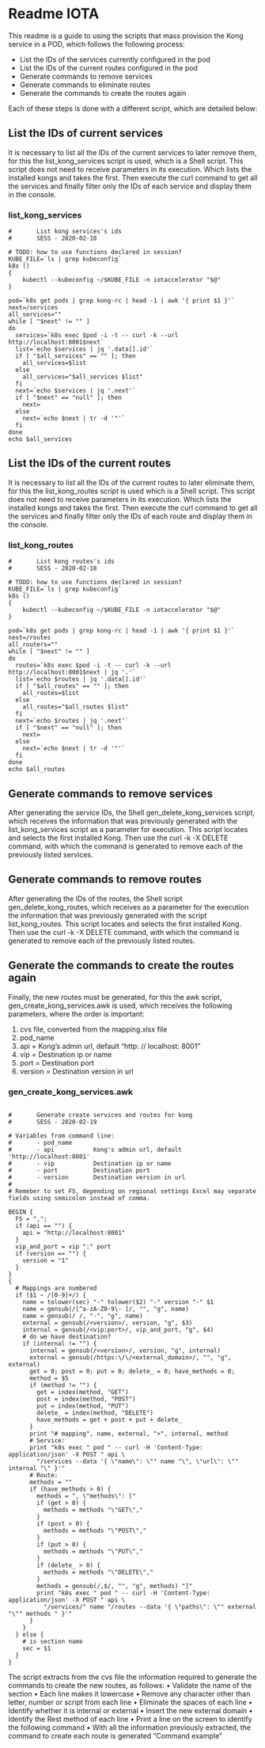 # Readme IOTA
This readme is a guide to using the scripts that mass provision the Kong service in a POD, which follows the following process:

   * List the IDs of the services currently configured in the pod
   * List the IDs of the current routes configured in the pod
   * Generate commands to remove services
   * Generate commands to eliminate routes
   * Generate the commands to create the routes again
   
Each of these steps is done with a different script, which are detailed below:

## List the IDs of current services
It is necessary to list all the IDs of the current services to later remove them, for this the list_kong_services script is used, which is a Shell script. This script does not need to receive parameters in its execution. Which lists the installed kongs and takes the first. Then execute the curl command to get all the services and finally filter only the IDs of each service and display them in the console.

### list_kong_services
```
#       List kong services's ids
#       SESS - 2020-02-18

# TODO: how to use functions declared in session?
KUBE_FILE=`ls | grep kubeconfig`
k8s ()
{
    kubectl --kubeconfig ~/$KUBE_FILE -n iotaccelerator "$@"
}

pod=`k8s get pods | grep kong-rc | head -1 | awk '{ print $1 }'`
next=/services
all_services=""
while [ "$next" != "" ]
do
  services=`k8s exec $pod -i -t -- curl -k --url http://localhost:8001$next`
  list=`echo $services | jq '.data[].id'`
  if [ "$all_services" == "" ]; then
    all_services=$list
  else
    all_services="$all_services $list"
  fi
  next=`echo $services | jq '.next'`
  if [ "$next" == "null" ]; then
    next=
  else
    next=`echo $next | tr -d '"'`
  fi
done
echo $all_services
```



## List the IDs of the current routes
It is necessary to list all the IDs of the current routes to later eliminate them, for this the list_kong_routes script is used which is a Shell script. This script does not need to receive parameters in its execution. Which lists the installed kongs and takes the first. Then execute the curl command to get all the services and finally filter only the IDs of each route and display them in the console.

### list_kong_routes
```
#       List kong routes's ids
#       SESS - 2020-02-18

# TODO: how to use functions declared in session?
KUBE_FILE=`ls | grep kubeconfig`
k8s ()
{
    kubectl --kubeconfig ~/$KUBE_FILE -n iotaccelerator "$@"
}

pod=`k8s get pods | grep kong-rc | head -1 | awk '{ print $1 }'`
next=/routes
all_routers=""
while [ "$next" != "" ]
do
  routes=`k8s exec $pod -i -t -- curl -k --url http://localhost:8001$next | jq '.'`
  list=`echo $routes | jq '.data[].id'`
  if [ "$all_routes" == "" ]; then
    all_routes=$list
  else
    all_routes="$all_routes $list"
  fi
  next=`echo $routes | jq '.next'`
  if [ "$next" == "null" ]; then
    next=
  else
    next=`echo $next | tr -d '"'`
  fi
done
echo $all_routes
```



## Generate commands to remove services
After generating the service IDs, the Shell gen_delete_kong_services script, which receives the information that was previously generated with the list_kong_services script as a parameter for execution. This script locates and selects the first installed Kong. Then use the curl -k -X DELETE command, with which the command is generated to remove each of the previously listed services.

## Generate commands to remove routes
After generating the IDs of the routes, the Shell script gen_delete_kong_routes, which receives as a parameter for the execution the information that was previously generated with the script list_kong_routes. This script locates and selects the first installed Kong. Then use the curl -k -X DELETE command, with which the command is generated to remove each of the previously listed routes.

## Generate the commands to create the routes again
Finally, the new routes must be generated, for this the awk script, gen_create_kong_services.awk is used, which receives the following parameters, where the order is important:
1. cvs file, converted from the mapping.xlsx file
2. pod_name
3. api = Kong’s admin url, default “http: // localhost: 8001”
4. vip = Destination ip or name
5. port = Destination port
6. version = Destination version in url

### gen_create_kong_services.awk
```

#       Generate create services and routes for kong
#       SESS - 2020-02-19

# Variables from command line:
#       - pod_name
#       - api           Kong's admin url, default 'http://localhost:8001'
#       - vip           Destination ip or name
#       - port          Destination port
#       - version       Destination version in url
#
# Remeber to set FS, depending on regional settings Excel may separate fields using semicolon instead of comma.

BEGIN {
  FS = ",";
  if (api == "") {
    api = "http://localhost:8001"
  }
  vip_and_port = vip ":" port
  if (version == "") {
    version = "1"
  }
}
{
  # Mappings are numbered
  if ($1 ~ /[0-9]+/) {
    name = tolower(sec) "-" tolower($2) "-" version "-" $1
    name = gensub(/[^a-zA-Z0-9\- ]/, "", "g", name)
    name = gensub(/ /, "-", "g", name)
    external = gensub(/<version>/, version, "g", $3)
    internal = gensub(/<vip:port>/, vip_and_port, "g", $4)
    # do we have destination?
    if (internal != "") {
      internal = gensub(/<version>/, version, "g", internal)
      external = gensub(/https:\/\/<external_domain>/, "", "g", external)
      get = 0; post = 0; put = 0; delete_ = 0; have_methods = 0;
      method = $5
      if (method != "") {
        get = index(method, "GET")
        post = index(method, "POST")
        put = index(method, "PUT")
        delete_ = index(method, "DELETE")
        have_methods = get + post + put + delete_
      }
      print "# mapping", name, external, ">", internal, method
      # Service:
      print "k8s exec " pod " -- curl -H 'Content-Type: application/json' -X POST " api \
        "/services --data '{ \"name\": \"" name "\", \"url\": \"" internal "\" }'"
      # Route:
      methods = ""
      if (have_methods > 0) {
        methods = ", \"methods\": ["
        if (get > 0) {
          methods = methods "\"GET\","
        }
        if (post > 0) {
          methods = methods "\"POST\","
        }
        if (put > 0) {
          methods = methods "\"PUT\","
        }
        if (delete_ > 0) {
          methods = methods "\"DELETE\","
        }
        methods = gensub(/,$/, "", "g", methods) "]"
        print "k8s exec " pod " -- curl -H 'Content-Type: application/json' -X POST " api \
          "/services/" name "/routes --data '{ \"paths\": \"" external "\"" methods " }'"
      }
    }
  } else {
    # is section name
    sec = $1
  }
}

```
The script extracts from the cvs file the information required to generate the commands to create the new routes, as follows:
• Validate the name of the section
• Each line makes it lowercase
• Remove any character other than letter, number or script from each line
• Eliminate the spaces of each line
• Identify whether it is internal or external
• Insert the new external domain
• Identify the Rest method of each line
• Print a line on the screen to identify the following command
• With all the information previously extracted, the command to create each route is generated
“Command example”
